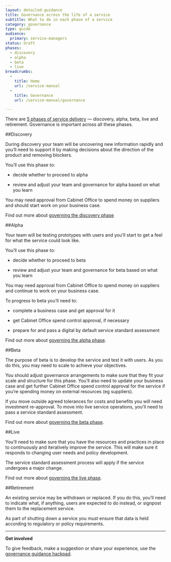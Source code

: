 ```yaml
---
layout: detailed-guidance
title: Governance across the life of a service 
subtitle: What to do in each phase of a service
category: governance
type: guide
audience:
  primary: service-managers
status: draft
phases:
  - discovery
  - alpha
  - beta
  - live
breadcrumbs:
  -
    title: Home
    url: /service-manual
  -
    title: Governance
    url: /service-manual/governance

---
```


There are [5 phases of service delivery](/service-manual/phases) — discovery, alpha, beta, live and retirement. Governance is important across all these phases.


##Discovery

During discovery your team will be uncovering new information rapidly and you’ll need to support it by making decisions about the direction of the product and removing blockers.

You’ll use this phase to:

* decide whether to proceed to alpha

* review and adjust your team and governance for alpha based on what you learn

You may need approval from Cabinet Office to spend money on suppliers and should start work on your business case.

Find out more about [governing the discovery phase](/service-manual/governance/governing-the-discovery-phase)

##Alpha

Your team will be testing prototypes with users and you’ll start to get a feel for what the service could look like.

You’ll use this phase to:

* decide whether to proceed to beta

* review and adjust your team and governance for beta based on what you learn

You may need approval from Cabinet Office to spend money on suppliers and continue to work on your business case.

To progress to beta you’ll need to:
	
* complete a business case and get approval for it

* get Cabinet Office spend control approval, if necessary

* prepare for and pass a digital by default service standard assessment
	
Find out more about [governing the alpha phase](/service-manual/governance/governing-the-alpha-phase).

##Beta

The purpose of beta is to develop the service and test it with users. As you do this, you may need to scale to achieve your objectives.

You should adjust governance arrangements to make sure that they fit your scale and structure for this phase. You’ll also need to update your business case and get further Cabinet Office spend control approval for the service if you’re spending money on external resources (eg suppliers).
	
If you move outside agreed tolerances for costs and benefits you will need investment re-approval. To move into live service operations, you’ll need to pass a service standard assessment.
	
	
Find out more about [governing the beta phase](/service-manual/governance/governing-the-beta-phase).
	
##Live

You’ll need to make sure that you have the resources and practices in place to continuously and iteratively improve the service. This will make sure it responds to changing user needs and policy development. 
	
The service standard assessment process will apply if the service undergoes a major change.
	
Find out more about [governing the live phase](/service-manual/governance/governing-the-live-phase).

##Retirement

An existing service may be withdrawn or replaced. If you do this, you’ll need to indicate what, if anything, users are expected to do instead, or signpost them to the replacement service.

As part of shutting down a service you must ensure that data is held according to regulatory or policy requirements.

<hr>

**Get involved**

To give feedback, make a suggestion or share your experience, use the [governance guidance hackpad](https://gds-governance-guidance.hackpad.com/Governance-across-the-life-of-a-service-Vy4PA3vbrTf).

